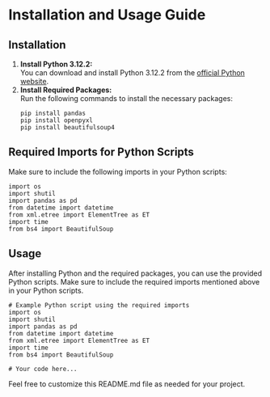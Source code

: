 <!DOCTYPE html>
<html lang="en">
<head>
    <meta charset="UTF-8">
    <meta name="viewport" content="width=device-width, initial-scale=1.0">
    <title>Installation and Usage Guide</title>
</head>
<body>

<h1>Installation and Usage Guide</h1>

<h2>Installation</h2>

<ol>
    <li>
        <strong>Install Python 3.12.2:</strong><br>
        You can download and install Python 3.12.2 from the <a href="https://www.python.org/downloads/">official Python website</a>.
    </li>
    <li>
        <strong>Install Required Packages:</strong><br>
        Run the following commands to install the necessary packages:
        <pre><code>pip install pandas
pip install openpyxl
pip install beautifulsoup4</code></pre>
    </li>
</ol>

<h2>Required Imports for Python Scripts</h2>

<p>Make sure to include the following imports in your Python scripts:</p>

<pre><code>import os
import shutil
import pandas as pd
from datetime import datetime
from xml.etree import ElementTree as ET
import time
from bs4 import BeautifulSoup</code></pre>

<h2>Usage</h2>

<p>After installing Python and the required packages, you can use the provided Python scripts. Make sure to include the required imports mentioned above in your Python scripts.</p>

<pre><code># Example Python script using the required imports
import os
import shutil
import pandas as pd
from datetime import datetime
from xml.etree import ElementTree as ET
import time
from bs4 import BeautifulSoup

# Your code here...
</code></pre>

<p>Feel free to customize this README.md file as needed for your project.</p>

</body>
</html>
